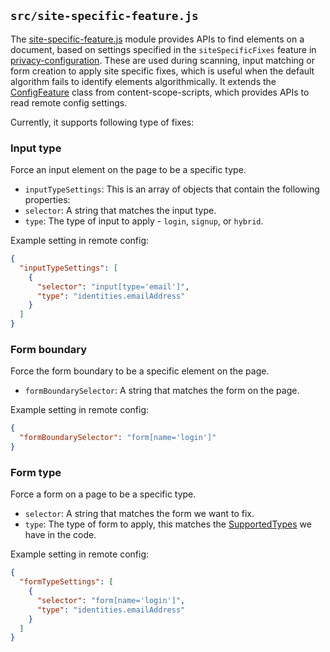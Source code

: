 ## `src/site-specific-feature.js`

The [site-specific-feature.js](https://github.com/duckduckgo/duckduckgo-autofill/blob/main/src/site-specific-feature.js) module provides APIs to find elements on a document, based on settings specified in the `siteSpecificFixes` feature in [privacy-configuration](https://github.com/duckduckgo/privacy-configuration). These are used during scanning, input matching or form creation to apply site specific fixes, which is useful when the default algorithm fails to identify elements algorithmically. It extends the [ConfigFeature](https://github.com/duckduckgo/content-scope-scripts/blob/main/injected/src/config-feature.js) class from content-scope-scripts, which provides APIs to read remote config settings.

Currently, it supports following type of fixes:

### Input type
Force an input element on the page to be a specific type.

- `inputTypeSettings`: This is an array of objects that contain the following properties:
- `selector`: A string that matches the input type.
- `type`: The type of input to apply - `login`, `signup`, or `hybrid`.

Example setting in remote config:
```json
{
  "inputTypeSettings": [
    {
      "selector": "input[type='email']",
      "type": "identities.emailAddress"
    }
  ]
}
```


### Form boundary
Force the form boundary to be a specific element on the page.
- `formBoundarySelector`: A string that matches the form on the page.

Example setting in remote config:
```json
{
  "formBoundarySelector": "form[name='login']"
}
```

### Form type
Force a form on a page to be a specific type.
- `selector`: A string that matches the form we want to fix.
- `type`: The type of form to apply, this matches the [SupportedTypes](https://github.com/duckduckgo/duckduckgo-autofill/blob/main/src/Form/matching.js#L755) we have in the code.

Example setting in remote config:
```json
{
  "formTypeSettings": [
    {
      "selector": "form[name='login']",
      "type": "identities.emailAddress"
    }
  ]
}
```
